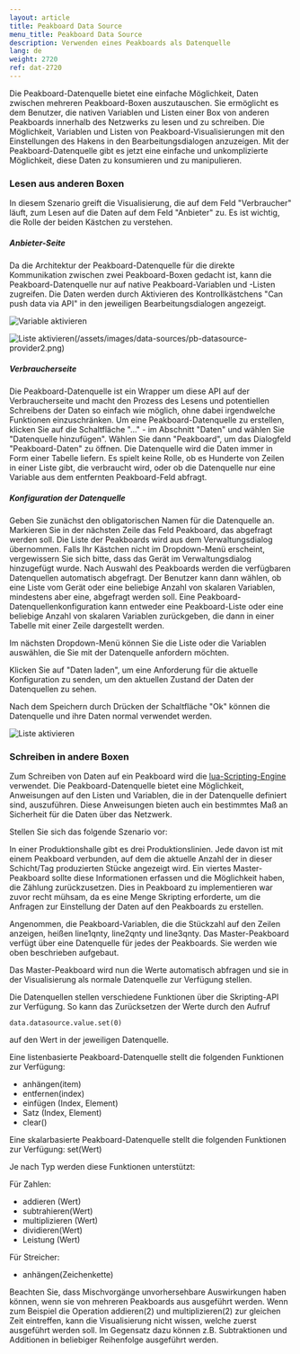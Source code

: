 ```yaml
---
layout: article
title: Peakboard Data Source
menu_title: Peakboard Data Source
description: Verwenden eines Peakboards als Datenquelle
lang: de
weight: 2720
ref: dat-2720
---
```


Die Peakboard-Datenquelle bietet eine einfache Möglichkeit, Daten zwischen mehreren Peakboard-Boxen auszutauschen. Sie ermöglicht es dem Benutzer, die nativen Variablen und Listen einer Box von anderen Peakboards innerhalb des Netzwerks zu lesen und zu schreiben. Die Möglichkeit, Variablen und Listen von Peakboard-Visualisierungen mit den Einstellungen des Hakens in den Bearbeitungsdialogen anzuzeigen. Mit der Peakboard-Datenquelle gibt es jetzt eine einfache und unkomplizierte Möglichkeit, diese Daten zu konsumieren und zu manipulieren.

### Lesen aus anderen Boxen

In diesem Szenario greift die Visualisierung, die auf dem Feld "Verbraucher" läuft, zum Lesen auf die Daten auf dem Feld "Anbieter" zu. Es ist wichtig, die Rolle der beiden Kästchen zu verstehen.

##### Anbieter-Seite

Da die Architektur der Peakboard-Datenquelle für die direkte Kommunikation zwischen zwei Peakboard-Boxen gedacht ist, kann die Peakboard-Datenquelle nur auf native Peakboard-Variablen und -Listen zugreifen. Die Daten werden durch Aktivieren des Kontrollkästchens "Can push data via API" in den jeweiligen Bearbeitungsdialogen angezeigt.

![Variable aktivieren](/assets/images/data-sources/pb-datasource/pb-datasource-provider1.png)

![Liste aktivieren](/assets/images/data-sources/pb-datasource/pb-datasource-provider2.png)(/assets/images/data-sources/pb-datasource-provider2.png)

##### Verbraucherseite

Die Peakboard-Datenquelle ist ein Wrapper um diese API auf der Verbraucherseite und macht den Prozess des Lesens und potentiellen Schreibens der Daten so einfach wie möglich, ohne dabei irgendwelche Funktionen einzuschränken.
Um eine Peakboard-Datenquelle zu erstellen, klicken Sie auf die Schaltfläche "..." - im Abschnitt "Daten" und wählen Sie "Datenquelle hinzufügen".
Wählen Sie dann "Peakboard", um das Dialogfeld "Peakboard-Daten" zu öffnen. 
Die Datenquelle wird die Daten immer in Form einer Tabelle liefern. 
Es spielt keine Rolle, ob es Hunderte von Zeilen in einer Liste gibt, die verbraucht wird, oder ob die Datenquelle nur eine Variable aus dem entfernten Peakboard-Feld abfragt.

##### Konfiguration der Datenquelle

Geben Sie zunächst den obligatorischen Namen für die Datenquelle an.
Markieren Sie in der nächsten Zeile das Feld Peakboard, das abgefragt werden soll. 
Die Liste der Peakboards wird aus dem Verwaltungsdialog übernommen. 
Falls Ihr Kästchen nicht im Dropdown-Menü erscheint, vergewissern Sie sich bitte, dass das Gerät im Verwaltungsdialog hinzugefügt wurde.
Nach Auswahl des Peakboards werden die verfügbaren Datenquellen automatisch abgefragt. 
Der Benutzer kann dann wählen, ob eine Liste vom Gerät oder eine beliebige Anzahl von skalaren Variablen, mindestens aber eine, abgefragt werden soll.
Eine Peakboard-Datenquellenkonfiguration kann entweder eine Peakboard-Liste oder eine beliebige Anzahl von skalaren Variablen zurückgeben, die dann in einer Tabelle mit einer Zeile dargestellt werden.

Im nächsten Dropdown-Menü können Sie die Liste oder die Variablen auswählen, die Sie mit der Datenquelle anfordern möchten.

Klicken Sie auf "Daten laden", um eine Anforderung für die aktuelle Konfiguration zu senden, um den aktuellen Zustand der Daten der Datenquellen zu sehen.

Nach dem Speichern durch Drücken der Schaltfläche "Ok" können die Datenquelle und ihre Daten normal verwendet werden.

![Liste aktivieren](/assets/images/data-sources/pb-datasource/pb-datasource-consumer.png)


### Schreiben in andere Boxen

Zum Schreiben von Daten auf ein Peakboard wird die [lua-Scripting-Engine](https://help.peakboard.com/scripting/de-script-engine.html) verwendet. 
Die Peakboard-Datenquelle bietet eine Möglichkeit, Anweisungen auf den Listen und Variablen, die in der Datenquelle definiert sind, auszuführen. 
Diese Anweisungen bieten auch ein bestimmtes Maß an Sicherheit für die Daten über das Netzwerk.

Stellen Sie sich das folgende Szenario vor:

In einer Produktionshalle gibt es drei Produktionslinien. Jede davon ist mit einem Peakboard verbunden, auf dem die aktuelle Anzahl der in dieser Schicht/Tag produzierten Stücke angezeigt wird.
Ein viertes Master-Peakboard sollte diese Informationen erfassen und die Möglichkeit haben, die Zählung zurückzusetzen. Dies in Peakboard zu implementieren war zuvor recht mühsam, da es eine Menge Skripting erforderte, um die Anfragen zur Einstellung der Daten auf den Peakboards zu erstellen.

Angenommen, die Peakboard-Variablen, die die Stückzahl auf den Zeilen anzeigen, heißen line1qnty, line2qnty und line3qnty. Das Master-Peakboard verfügt über eine Datenquelle für jedes der Peakboards. Sie werden wie oben beschrieben aufgebaut.

Das Master-Peakboard wird nun die Werte automatisch abfragen und sie in der Visualisierung als normale Datenquelle zur Verfügung stellen.

Die Datenquellen stellen verschiedene Funktionen über die Skripting-API zur Verfügung. 
So kann das Zurücksetzen der Werte durch den Aufruf
```
data.datasource.value.set(0)
```
auf den Wert in der jeweiligen Datenquelle.

Eine listenbasierte Peakboard-Datenquelle stellt die folgenden Funktionen zur Verfügung:

* anhängen(item)
* entfernen(index)
* einfügen (Index, Element)
* Satz (Index, Element)
* clear()

Eine skalarbasierte Peakboard-Datenquelle stellt die folgenden Funktionen zur Verfügung:
set(Wert)

Je nach Typ werden diese Funktionen unterstützt:

Für Zahlen:

* addieren (Wert)
* subtrahieren(Wert)
* multiplizieren (Wert)
* dividieren(Wert)
* Leistung (Wert)

Für Streicher:

* anhängen(Zeichenkette)

Beachten Sie, dass Mischvorgänge unvorhersehbare Auswirkungen haben können, wenn sie von mehreren Peakboards aus ausgeführt werden. Wenn zum Beispiel die Operation addieren(2) und multiplizieren(2) zur gleichen Zeit eintreffen, kann die Visualisierung nicht wissen, welche zuerst ausgeführt werden soll. Im Gegensatz dazu können z.B. Subtraktionen und Additionen in beliebiger Reihenfolge ausgeführt werden.
